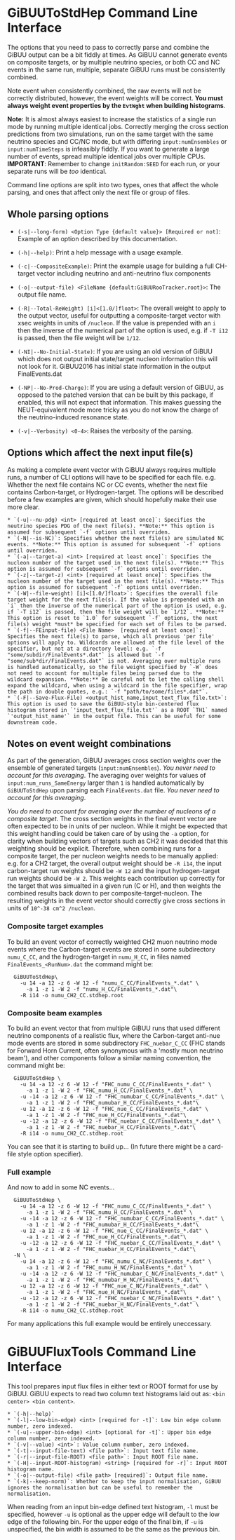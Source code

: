 # GiBUUToStdHep Command Line Interface

  The options that you need to pass to correctly parse and combine the GiBUU
  output can be a bit fiddly at times. As GiBUU cannot generate events on
  composite targets, or by multiple neutrino species, or both CC and NC events
  in the same run, multiple, separate GiBUU runs must be consistently combined.

  Note event when consistently combined, the raw events will not be correctly
  distributed, however, the event weights will be correct. **You must always
  weight event properties by the `EvtWght` when building histograms**.

  **Note:** It is almost always easiest to increase the statistics of a single
  run mode by running multiple identical jobs. Correctly merging the cross
  section predictions from two simulations, run on the same target with the same
  neutrino species and CC/NC mode, but with differing `input:numEnsembles` or
  `input:numTimeSteps` is infeasibly fiddly. If you want to generate a large
  number of events, spread multiple identical jobs over multiple CPUs.
  **IMPORTANT**: Remember to change `initRandom:SEED` for each run, or your
  separate runs will be *too* identical.

  Command line options are split into two types, ones that affect the whole
  parsing, and ones that affect only the next file or group of files.

## Whole parsing options

  * `(-s|--long-form) <Option Type {default value}> [Required or not]`: Example of an option described by this documentation.


  * `(-h|--help)`: Print a help message with a usage example.
  * `(-c|--CompositeExample)`: Print the example usage for building a full CH-target vector including neutrino and anti-neutrino flux components
  * `(-o|--output-file) <FileName {default:GiBUURooTracker.root}>`: The output file name.
  * `(-R|--Total-ReWeight) [i]<[1.0/]float>`: The overall weight to apply to the output vector, useful for outputting a composite-target vector with xsec weights in units of `/nucleon`. If the value is prepended with an `i` then the inverse of the numerical part of the option is used, e.g. if `-T i12` is passed, then the file weight will be `1/12`.
  * `(-NI|--No-Initial-State)`: If you are using an old version of GiBUU which does not output initial state/target nucleon information this will not look for it. GiBUU2016 has initial state information in the output FinalEvents.dat
  * `(-NP|--No-Prod-Charge)`: If you are using a default version of GiBUU, as opposed to the patched version that can be built by this package, if enabled, this will not expect that information. This makes guessing the NEUT-equivalent mode more tricky as you do not know the charge of the neutrino-induced resonance state.
  * `(-v|--Verbosity) <0-4>`: Raises the verbosity of the parsing.

## Options which affect the next input file(s)

  As making a complete event vector with GiBUU always requires multiple runs,
  a number of CLI options will have to be specified for each file. e.g. Whether
  the next file contains NC or CC events, whether the next file contains
  Carbon-target, or Hydrogen-target. The options will be described before a few
  examples are given, which should hopefully make their use more clear.

    * `(-u|--nu-pdg) <int> [required at least once]`: Specifies the neutrino species PDG of the next file(s). **Note:** This option is assumed for subsequent `-f` options until overriden.
    * `(-N|--is-NC)`: Specifies whether the next file(s) are simulated NC events. **Note:** This option is assumed for subsequent `-f` options until overriden.
    * `(-a|--target-a) <int> [required at least once]`: Specifies the nucleon number of the target used in the next file(s). **Note:** This option is assumed for subsequent `-f` options until overriden.
    * `(-z|--target-z) <int> [required at least once]`: Specifies the nucleon number of the target used in the next file(s). **Note:** This option is assumed for subsequent `-f` options until overriden.
    * `(-W|--file-weight) [i]<[1.0/]float>`: Specifies the overall file target weight for the next file(s). If the value is prepended with an `i` then the inverse of the numerical part of the option is used, e.g. if `-T i12` is passed, then the file weight will be `1/12`. **Note:** This option is reset to `1.0` for subsequent `-f` options, the next file(s) weight *must* be specified for each set of files to be parsed.
    * `(-f|--FEinput-file) <File Name>  [required at least once]`: Specifies the next file(s) to parse, which all previous 'per file' options will apply to. Wildcards are allowed at the file level of the specifier, but not at a directory level: e.g. `-f "some/subdir/FinalEvents*.dat"` is allowed but `-f "some/sub*dir/FinalEvents.dat"` is not. Averaging over multiple runs is handled automatically, so the file weight specified by `-W` does not need to account for multiple files being parsed due to the wildcard expansion. **Note:** Be careful not to let the calling shell expand the wildcard, when using a wildcard in the file specifier, wrap the path in double quotes, e.g.: `-f "path/to/some/files*.dat"`.
    * `(-F|--Save-Flux-File) <output_hist_name,input_text_flux_file.txt>`: This option is used to save the GiBUU-style bin-centered flux histogram stored in `'input_text_flux_file.txt'` as a ROOT `TH1` named `'output_hist_name'` in the output file. This can be useful for some downstream code.

## Notes on event weight combinations

  As part of the generation, GiBUU averages cross section weights over the
  ensemble of generated targets (`input:numEnsembles`). *You never need to
  account for this averaging*. The averaging over weights for values of
  `input:num_runs_SameEnergy` larger than `1` is handled automatically by
  `GiBUUToStdHep` upon parsing each `FinalEvents.dat` file. *You never need
  to account for this averaging*.

  *You do need to account for averaging over the number of nucleons of a
  composite target*. The cross section weights in the final event vector are
  often expected to be in units of per nucleon. While it might be expected that
  this weight handling could be taken care of by using the `-a` option, for
  clarity when building vectors of targets such as CH2 it was decided that this
  weighting should be explicit. Therefore, when combining runs for a composite
  target, the per nucleon weights needs to be manually applied: e.g. for a CH2
  target, the overall output weight should be `-R i14`, the input carbon-target
  run weights should be `-W 12` and the input hydrogen-target run weights should
  be `-W 2`. This weights each contribution up correctly for the target that was
  simualted in a given run (C or H), and then weights the combined results back
  down to per composite-target-nucleon. The resulting weights in the event
  vector should correctly give cross sections in units of
  `10^-38 cm^2 /nucleon`.

### Composite target examples

  To build an event vector of correctly weighted CH2 muon neutrino mode events
  where the Carbon-target events are stored in some subdirectory `numu_C_CC`,
  and the hydrogen-target in `numu_H_CC`, in files named
  `FinalEvents_<RunNum>.dat` the command might be:


      GiBUUToStdHep\
        -u 14 -a 12 -z 6 -W 12 -f "numu_C_CC/FinalEvents_*.dat" \
          -a 1 -z 1 -W 2 -f "numu_H_CC/FinalEvents_*.dat"\
        -R i14 -o numu_CH2_CC.stdhep.root


### Composite beam examples

  To build an event vector that from multiple GiBUU runs that used different
  neutrino components of a realistic flux, where the Carbon-target anti-nue
  mode events are stored in some subdirectory `FHC_nuebar_C_CC` (FHC stands
  for Forward Horn Current, often synonymous with a 'mostly muon neutrino
  beam'), and other components follow a similar naming convention, the command
  might be:

      GiBUUToStdHep \
        -u 14 -a 12 -z 6 -W 12 -f "FHC_numu_C_CC/FinalEvents_*.dat" \
          -a 1 -z 1 -W 2 -f "FHC_numu_H_CC/FinalEvents_*.dat" \
        -u -14 -a 12 -z 6 -W 12 -f "FHC_numubar_C_CC/FinalEvents_*.dat" \
          -a 1 -z 1 -W 2 -f "FHC_numubar_H_CC/FinalEvents_*.dat"\
        -u 12 -a 12 -z 6 -W 12 -f "FHC_nue_C_CC/FinalEvents_*.dat" \
          -a 1 -z 1 -W 2 -f "FHC_nue_H_CC/FinalEvents_*.dat"\
        -u -12 -a 12 -z 6 -W 12 -f "FHC_nuebar_C_CC/FinalEvents_*.dat" \
          -a 1 -z 1 -W 2 -f "FHC_nuebar_H_CC/FinalEvents_*.dat"\
        -R i14 -o numu_CH2_CC.stdhep.root


  You can see that it is starting to build up... (In future there might be a
  card-file style option specifier).

### Full example

  And now to add in some NC events...


      GiBUUToStdHep \
        -u 14 -a 12 -z 6 -W 12 -f "FHC_numu_C_CC/FinalEvents_*.dat" \
          -a 1 -z 1 -W 2 -f "FHC_numu_H_CC/FinalEvents_*.dat" \
        -u -14 -a 12 -z 6 -W 12 -f "FHC_numubar_C_CC/FinalEvents_*.dat" \
          -a 1 -z 1 -W 2 -f "FHC_numubar_H_CC/FinalEvents_*.dat"\
        -u 12 -a 12 -z 6 -W 12 -f "FHC_nue_C_CC/FinalEvents_*.dat" \
          -a 1 -z 1 -W 2 -f "FHC_nue_H_CC/FinalEvents_*.dat"\
        -u -12 -a 12 -z 6 -W 12 -f "FHC_nuebar_C_CC/FinalEvents_*.dat" \
          -a 1 -z 1 -W 2 -f "FHC_nuebar_H_CC/FinalEvents_*.dat"\
      -N \
        -u 14 -a 12 -z 6 -W 12 -f "FHC_numu_C_NC/FinalEvents_*.dat" \
          -a 1 -z 1 -W 2 -f "FHC_numu_H_NC/FinalEvents_*.dat" \
        -u -14 -a 12 -z 6 -W 12 -f "FHC_numubar_C_NC/FinalEvents_*.dat" \
          -a 1 -z 1 -W 2 -f "FHC_numubar_H_NC/FinalEvents_*.dat"\
        -u 12 -a 12 -z 6 -W 12 -f "FHC_nue_C_NC/FinalEvents_*.dat" \
          -a 1 -z 1 -W 2 -f "FHC_nue_H_NC/FinalEvents_*.dat"\
        -u -12 -a 12 -z 6 -W 12 -f "FHC_nuebar_C_NC/FinalEvents_*.dat" \
          -a 1 -z 1 -W 2 -f "FHC_nuebar_H_NC/FinalEvents_*.dat" \
        -R i14 -o numu_CH2_CC.stdhep.root


  For many applications this full example would be entirely uneccessary.

# GiBUUFluxTools Command Line Interface

  This tool prepares input flux files in either text or ROOT format for use by
  GiBUU. GiBUU expects to read two column text histograms laid out as:
  `<bin center> <bin content>`.

    * `(-h|--help)`
    * `(-l|--low-bin-edge) <int> [required for -t]`: Low bin edge column number, zero indexed.
    * `(-u|--upper-bin-edge) <int> [optional for -t]`: Upper bin edge column number, zero indexed.
    * `(-v|--value) <int>`: Value column number, zero indexed.
    * `(-t|--input-file-text) <file path>`: Input text file name.
    * `(-r|--input-file-ROOT) <file path>`: Input ROOT file name.
    * `(-H|--input-ROOT-histogram) <string> [required for -r]`: Input ROOT histogram name.
    * `(-o|--output-file) <file path> [required]`: Output file name.
    * `(-k|--keep-norm)`: Whether to keep the input normalisation, GiBUU ignores the normalisation but can be useful to remember the normalisation.

  When reading from an input bin-edge defined text histogram, `-l` must be
  specified, however `-u` is optional as the upper edge will default to the low
  edge of the following bin. For the upper edge of the final bin, if `-u` is
  unspecified, the bin width is assumed to be the same as the previous bin.
